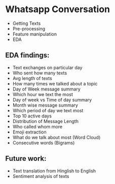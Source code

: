 # Whatsapp Conversation

- Getting Texts
- Pre-processing
- Feature manipulation
- EDA 

EDA findings:
-

- Text exchanges on particular day
- Who sent how many texts
- Avg length of texts
- How many times we talked about a topic
- Day of Week message summary
- Which hour we text the most
- Day of week vs Time of day summary
- Month wise message summary
- Which period of day we text most
- Top 10 active days
- Distribution of Message Length
- Who called whom more
- Emoji extraction
- What do we talk about most (Word Cloud)
- Consecutive words (Bigrams)

Future work:
-

- Text translation from Hinglish to English
- Sentiment analysis of texts
